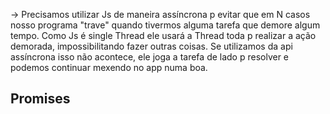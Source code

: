 -> Precisamos utilizar Js de maneira assíncrona p evitar que em N casos nosso programa "trave" quando tivermos alguma tarefa que demore algum tempo. Como Js é single Thread ele usará a Thread toda p realizar a ação demorada, impossibilitando fazer outras coisas. Se utilizamos da api assíncrona isso não acontece, ele joga a tarefa de lado p resolver e podemos continuar mexendo no app numa boa.

## Promises

